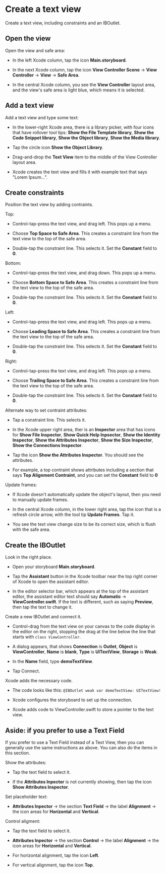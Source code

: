 # Create a text view

Create a text view, including constraints and an IBOutlet.


## Open the view

Open the view and safe area:

  * In the left Xcode column, tap the icon **Main.storyboard**.

  * In the next Xcode column, tap the icon **View Controller Scene** → **View Controller** → **View** → **Safe Area**.

  * In the central Xcode column, you see the **View Controller** layout area, and the view's safe area is light blue, which means it is selected.


## Add a text view

Add a text view and type some text:

  * In the lower-right Xcode area, there is a library picker, with four icons that have rollover tool tips: **Show the File Template library**, **Show the Code Snippet library**, **Show the Object library**, **Show the Media library**.

  * Tap the circle icon **Show the Object Library**.

  * Drag-and-drop the **Text View** item to the middle of the View Controller layout area.

  * Xcode creates the text view and fills it with example text that says "Lorem Ipsum...".



## Create constraints

Position the text view by adding contraints.

Top:

  * Control-tap-press the text view, and drag left. This pops up a menu. 

  * Choose **Top Space to Safe Area**. This creates a constraint line from the text view to the top of the safe area.

  * Double-tap the constraint line. This selects it. Set the **Constant** field to **0**.

Bottom:

 * Control-tap-press the text view, and drag down. This pops up a menu. 

  * Choose **Bottom Space to Safe Area**. This creates a constraint line from the text view to the top of the safe area.

  * Double-tap the constraint line. This selects it. Set the **Constant** field to **0**.

Left:

  * Control-tap-press the text view, and drag left. This pops up a menu. 

  * Choose **Leading Space to Safe Area**. This creates a constraint line from the text view to the top of the safe area.

  * Double-tap the constraint line. This selects it. Set the **Constant** field to **0**.

Right:

  * Control-tap-press the text view, and drag left. This pops up a menu. 

  * Choose **Trailing Space to Safe Area**. This creates a constraint line from the text view to the top of the safe area.

  * Double-tap the constraint line. This selects it. Set the **Constant** field to **0**.

Alternate way to set contraint attributes:

  * Tap a constraint line. This selects it.

  * In the Xcode upper right area, ther is an **Inspector** area that has icons for **Show File Inspector**, **Show Quick Help Inpsector**, **Show the Identity Inspector**, **Show the Attributes Inspector**, **Show the Size Inspector**, **Show the Connections Inspector**.

  * Tap the icon **Show the Attributes Inspector**. You should see the attributes.

  * For example, a top contraint shows attributes including a section that says **Top Alignment Contraint**, and you can set the **Constant** field to **0**

Update frames:

  * If Xcode doesn't automatically update the object's layout, then you need to manually update frames.

  * In the central Xcode column, in the lower right area, tap the icon that is a refresh circle arrow, with the tool tip **Update Frames**. Tap it.

  * You see the text view change size to be its correct size, which is flush with the safe area.


## Create the IBOutlet

Look in the right place.

  * Open your storyboard **Main.storyboard**.

  * Tap the **Assistant** button in the Xcode toolbar near the top right corner of Xcode to open the assistant editor.

  * In the editor selector bar, which appears at the top of the assistant editor, the assistant editor text should say **Automatic** → **ViewController.swift**. If the text is different, such as saying **Preview**, then tap the text to change it.

Create a new IBOutlet and connect it.

  * Control-drag from the text view on your canvas to the code display in the editor on the right, stopping the drag at the line below the line that starts with `class ViewController`.

  * A dialog appears, that shows **Connection** is **Outlet**, **Object** is **ViewController**, **Name** is **blank**, **Type** is **UITextView**, **Storage** is **Weak**.

  * In the **Name** field, type **demoTextView**.

  * Tap Connect.

Xcode adds the necessary code.

  * The code looks like this: `@IBOutlet weak var demoTextView: UITextView!`

  * Xcode configures the storyboard to set up the connection.

  * Xcode adds code to ViewController.swift to store a pointer to the text view.


## Aside: if you prefer to use a Text Field

If you prefer to use a Text Field instead of a Text View, then you can generally use the same instructions as above. You can also do the items in this section.

Show the attributes:

  * Tap the text field to select it.

  * If the **Attributes Inpector** is not currently showing, then tap the icon **Show Attributes Inspector**.

Set placeholder text:

  * **Attributes Inpector** → the section **Text Field** → the label **Alignment** → the icon areas for **Horizontal** and **Vertical**.

Control aligment: 

  * Tap the text field to select it.

  * **Attributes Inpector** → the section **Control** → the label **Alignment** → the icon areas for **Horizontal** and **Vertical**.

  * For horizontal alignment, tap the icon **Left**.

  * For vertical alignment, tap the icon **Top**.
